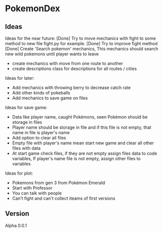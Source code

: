 
# PokemonDex

## Ideas

Ideas for the near future:
[Done] Try to move mechanics with fight to some method to new file fight.py for example. 
[Done] Try to improve fight method
[Done] Create 'Search pokemon' mechanics, This mechanics should search new wild pokemons until player wants to leave
- create mechanics with move from one route to another
- create descriptions class for descriptions for all routes / cities

Ideas for later:
- Add mechanics with throwing berry to decrease catch rate 
- Add other kinds of pokeballs
- Add mechanics to save game on files 


Ideas for save game:
- Data like player name, caught Pokémons, seen Pokémon
should be storage in files 
- Player name should be storage in file and if this file is not empty, that name in file is player's name
- Add option to clear all files
- Empty file with player's name mean start new game and clear all other files with data 
- At start game check files, if they are not empty assign files data to code variables,
If player's name file is not empty, assign other files to variables 


Ideas for plot:
- Pokemons from gen 3 from Pokémon Emerald
- Start with Professor
- You can talk with people
- Can't fight and can't collect iteams of first versions



## Version
Alpha 0.0.1
